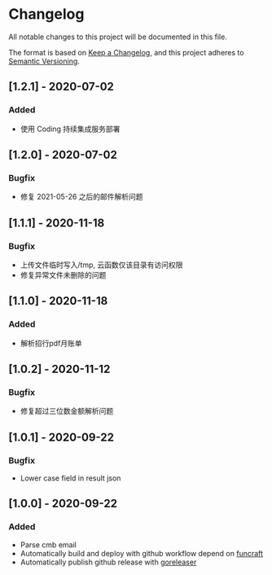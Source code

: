 # Changelog

All notable changes to this project will be documented in this file.

The format is based on [Keep a Changelog](https://keepachangelog.com/en/1.0.0/), and this project adheres
to [Semantic Versioning](https://semver.org/spec/v2.0.0.html).

## [1.2.1] - 2020-07-02

### Added

- 使用 Coding 持续集成服务部署 

## [1.2.0] - 2020-07-02

### Bugfix

- 修复 2021-05-26 之后的邮件解析问题

## [1.1.1] - 2020-11-18

### Bugfix

- 上传文件临时写入/tmp, 云函数仅该目录有访问权限
- 修复异常文件未删除的问题

## [1.1.0] - 2020-11-18

### Added

- 解析招行pdf月账单

## [1.0.2] - 2020-11-12

### Bugfix

- 修复超过三位数金额解析问题

## [1.0.1] - 2020-09-22

### Bugfix

- Lower case field in result json

## [1.0.0] - 2020-09-22

### Added

- Parse cmb email
- Automatically build and deploy with github workflow depend on [funcraft](https://github.com/alibaba/funcraft)
- Automatically publish github release with [goreleaser](https://goreleaser.com/)